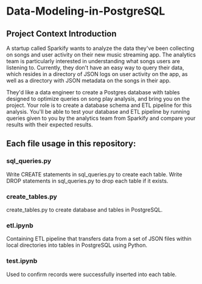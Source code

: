 # Data-Modeling-in-PostgreSQL

## Project Context Introduction
A startup called Sparkify wants to analyze the data they've been collecting on songs and user activity on their new music streaming app. The analytics team is particularly interested in understanding what songs users are listening to. Currently, they don't have an easy way to query their data, which resides in a directory of JSON logs on user activity on the app, as well as a directory with JSON metadata on the songs in their app.

They'd like a data engineer to create a Postgres database with tables designed to optimize queries on song play analysis, and bring you on the project. Your role is to create a database schema and ETL pipeline for this analysis. You'll be able to test your database and ETL pipeline by running queries given to you by the analytics team from Sparkify and compare your results with their expected results.


## Each file usage in this repository:
### sql_queries.py
Write CREATE statements in sql_queries.py to create each table.
Write DROP statements in sql_queries.py to drop each table if it exists. 

### create_tables.py 
create_tables.py to create database and tables in PostgreSQL.

### etl.ipynb
Containing ETL pipeline that transfers data  from a set of JSON files within local directories into tables in PostgreSQL using Python. 

### test.ipynb
Used to confirm records were successfully inserted into each table.
